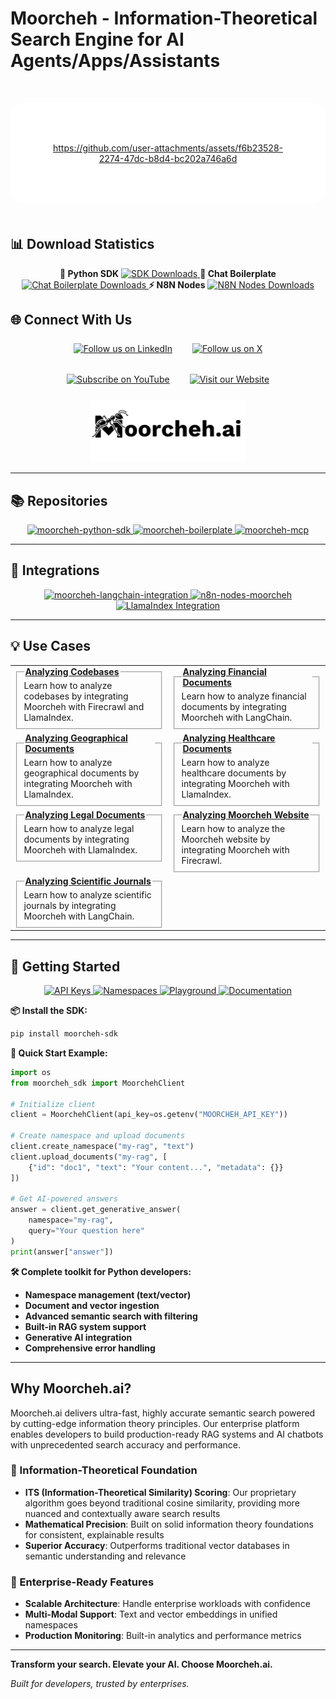 # Moorcheh - Information-Theoretical Search Engine for AI Agents/Apps/Assistants

<div style="background: #ffffff; padding: 50px; border-radius: 25px; margin: 50px 0; text-align: center;">


https://github.com/user-attachments/assets/f6b23528-2274-47dc-b8d4-bc202a746a6d


</div>
 

   ## 📊 Download Statistics
  
  <p align="center">
    <strong>🐍 Python SDK</strong>
    <a href="https://pepy.tech/project/moorcheh-sdk">
      <img src="https://static.pepy.tech/personalized-badge/moorcheh-sdk?period=total&units=international_system&left_color=grey&right_color=blue&left_text=Downloads" alt="SDK Downloads"/>
    </a>
    <strong>💬 Chat Boilerplate</strong>
    <a href="https://www.npmjs.com/package/moorcheh-chat-boilerplate">
      <img src="https://img.shields.io/npm/dt/moorcheh-chat-boilerplate?style=flat-square" alt="Chat Boilerplate Downloads"/>
    </a>
    <strong>⚡ N8N Nodes</strong>
    <a href="https://www.npmjs.com/package/n8n-nodes-moorcheh">
      <img src="https://img.shields.io/npm/dt/n8n-nodes-moorcheh?style=flat-square" alt="N8N Nodes Downloads"/>
    </a>
  </p>
  
 
   ## 🌐 Connect With Us
  
<div align="center" style="display: flex; flex-wrap: wrap; gap: 16px; justify-content: center; margin-top: 16px; margin-bottom: 16px;">
  <a href="https://www.linkedin.com/company/moorcheh-ai" style="margin: 8px;">
    <img src="https://img.shields.io/badge/Follow_us_on_LinkedIn-0077B5?style=for-the-badge&logo=LinkedIn&logoColor=white" alt="Follow us on LinkedIn"/>
  </a>
  <a href="https://x.com/moorcheh_ai" style="margin: 8px;">
    <img src="https://img.shields.io/badge/Follow_us_on_X-000000?style=for-the-badge&logo=x&logoColor=white" alt="Follow us on X"/>
  </a>
  <a href="https://www.youtube.com/@moorchehai" style="margin: 8px;">
    <img src="https://img.shields.io/badge/Subscribe_on_YouTube-FF0000?style=for-the-badge&logo=youtube&logoColor=white" alt="Subscribe on YouTube"/>
  </a>
  <a href="https://www.moorcheh.ai/" style="margin: 8px;">
    <img src="https://img.shields.io/badge/Visit_our_Website-45B7D1?style=for-the-badge&logo=Google-Chrome&logoColor=white" alt="Visit our Website"/>
  </a>
</div>
 
 <p align="center">
   <picture>
     <source media="(prefers-color-scheme: dark)" srcset="https://raw.githubusercontent.com/moorcheh-ai/moorcheh-boilerplate/main/template/public/moorcheh-logo-dark.svg">
     <source media="(prefers-color-scheme: light)" srcset="https://raw.githubusercontent.com/moorcheh-ai/moorcheh-boilerplate/main/template/public/moorcheh-logo-light.svg">
     <img width="250px" alt="Moorcheh Logo" src="https://raw.githubusercontent.com/moorcheh-ai/moorcheh-boilerplate/main/template/public/moorcheh-logo-light.svg">
   </picture>
 </p>
 
 ---
 
   ## 📚 Repositories
  
  <p align="center">
   <a href="https://github.com/moorcheh-ai/moorcheh-python-sdk">
     <img src="https://github-readme-stats.vercel.app/api/pin/?username=moorcheh-ai&repo=moorcheh-python-sdk&theme=dark" alt="moorcheh-python-sdk"/>
   </a>
   <a href="https://github.com/moorcheh-ai/moorcheh-boilerplate">
     <img src="https://github-readme-stats.vercel.app/api/pin/?username=moorcheh-ai&repo=moorcheh-boilerplate&theme=dark" alt="moorcheh-boilerplate"/>
   </a>
   <a href="https://github.com/moorcheh-ai/moorcheh-mcp">
     <img src="https://github-readme-stats.vercel.app/api/pin/?username=moorcheh-ai&repo=moorcheh-mcp&theme=dark" alt="moorcheh-mcp"/>
   </a>
 </p>
 
 ---
 
   ## 🔌 Integrations
  
  <p align="center">
  <a href="https://github.com/moorcheh-ai/moorcheh-langchain-integration">
    <img src="https://github-readme-stats.vercel.app/api/pin/?username=moorcheh-ai&repo=moorcheh-langchain-integration&theme=dark" alt="moorcheh-langchain-integration"/>
  </a>
  <a href="https://github.com/moorcheh-ai/n8n-nodes-moorcheh">
    <img src="https://github-readme-stats.vercel.app/api/pin/?username=moorcheh-ai&repo=n8n-nodes-moorcheh&theme=dark" alt="n8n-nodes-moorcheh"/>
  </a>
  <a href="https://github.com/run-llama/llama_index/tree/main/llama-index-integrations/vector_stores/llama-index-vector-stores-moorcheh">
    <img src="https://github-readme-stats.vercel.app/api/pin/?username=run-llama&repo=llama_index&theme=dark" alt="LlamaIndex Integration"/>
  </a>
 </p>
 
 ---
 
   ## 💡 Use Cases
  
  <table width="100%">
  <tr>
    <td width="50%" valign="top">
      <fieldset>
        <legend><strong><a href="https://github.com/moorcheh-ai/moorcheh-examples/tree/main/AnalyzingCodebases_WithFirecrawlAndLlamaIndex">Analyzing Codebases</a></strong></legend>
        Learn how to analyze codebases by integrating Moorcheh with Firecrawl and LlamaIndex.
      </fieldset>
    </td>
    <td width="50%" valign="top">
      <fieldset>
        <legend><strong><a href="https://github.com/moorcheh-ai/moorcheh-examples/tree/main/AnalyzingFinancialDocuments_WithLangChain">Analyzing Financial Documents</a></strong></legend>
        Learn how to analyze financial documents by integrating Moorcheh with LangChain.
      </fieldset>
    </td>
  </tr>
  <tr>
    <td width="50%" valign="top">
      <fieldset>
        <legend><strong><a href="https://github.com/moorcheh-ai/moorcheh-examples/tree/main/AnalyzingGeographicalDocuments_WithLlamaIndex">Analyzing Geographical Documents</a></strong></legend>
        Learn how to analyze geographical documents by integrating Moorcheh with LlamaIndex.
      </fieldset>
    </td>
    <td width="50%" valign="top">
      <fieldset>
        <legend><strong><a href="https://github.com/moorcheh-ai/moorcheh-examples/tree/main/AnalyzingHealthcareDocuments_WithLlamaIndex">Analyzing Healthcare Documents</a></strong></legend>
        Learn how to analyze healthcare documents by integrating Moorcheh with LlamaIndex.
      </fieldset>
    </td>
  </tr>
  <tr>
    <td width="50%" valign="top">
      <fieldset>
        <legend><strong><a href="https://github.com/moorcheh-ai/moorcheh-examples/tree/main/AnalyzingLegalDocuments_WithLlamaIndex">Analyzing Legal Documents</a></strong></legend>
        Learn how to analyze legal documents by integrating Moorcheh with LlamaIndex.
      </fieldset>
    </td>
    <td width="50%" valign="top">
      <fieldset>
        <legend><strong><a href="https://github.com/moorcheh-ai/moorcheh-examples/tree/main/AnalyzingMoorchehWebsite_WithFirecrawl">Analyzing Moorcheh Website</a></strong></legend>
        Learn how to analyze the Moorcheh website by integrating Moorcheh with Firecrawl.
      </fieldset>
    </td>
  </tr>
  <tr>
    <td width="50%" valign="top">
      <fieldset>
        <legend><strong><a href="https://github.com/moorcheh-ai/moorcheh-examples/tree/main/AnalyzingScientificJournals_WithLangChain">Analyzing Scientific Journals</a></strong></legend>
        Learn how to analyze scientific journals by integrating Moorcheh with LangChain.
      </fieldset>
    </td>
    <td width="50%">&nbsp;</td>
  </tr>
</table>
 
 ---
 
   ## 🚀 Getting Started
  
  <p align="center">
   <a href="https://console.moorcheh.ai/api-keys">
     <img src="https://img.shields.io/badge/API%20Keys-FF6B6B?style=for-the-badge&logo=key&logoColor=white" alt="API Keys"/>
   </a>
   <a href="https://console.moorcheh.ai/namespaces">
     <img src="https://img.shields.io/badge/Namespaces-4ECDC4?style=for-the-badge&logo=layers&logoColor=white" alt="Namespaces"/>
   </a>
   <a href="https://console.moorcheh.ai/playground">
     <img src="https://img.shields.io/badge/Playground-45B7D1?style=for-the-badge&logo=play&logoColor=white" alt="Playground"/>
   </a>
   <a href="https://console.moorcheh.ai/docs">
     <img src="https://img.shields.io/badge/Documentation-96CEB4?style=for-the-badge&logo=book&logoColor=white" alt="Documentation"/>
   </a>
 </p>
 
   **📦 Install the SDK:**
  ```bash
  pip install moorcheh-sdk
  ```
  
  **🚀 Quick Start Example:**
 ```python
 import os
 from moorcheh_sdk import MoorchehClient
 
 # Initialize client
 client = MoorchehClient(api_key=os.getenv("MOORCHEH_API_KEY"))
 
 # Create namespace and upload documents
 client.create_namespace("my-rag", "text")
 client.upload_documents("my-rag", [
     {"id": "doc1", "text": "Your content...", "metadata": {}}
 ])
 
 # Get AI-powered answers
 answer = client.get_generative_answer(
     namespace="my-rag",
     query="Your question here"
 )
 print(answer["answer"])
 ```
 
   **🛠️ Complete toolkit for Python developers:**
  
  - **Namespace management (text/vector)**
  - **Document and vector ingestion**
  - **Advanced semantic search with filtering**
  - **Built-in RAG system support**
  - **Generative AI integration**
  - **Comprehensive error handling**
  
  ---
   
## Why Moorcheh.ai?
   
   <p>Moorcheh.ai delivers ultra-fast, highly accurate semantic search powered by cutting-edge information theory principles. Our enterprise platform enables developers to build production-ready RAG systems and AI chatbots with unprecedented search accuracy and performance.
   </p>
  
  ### 🧮 Information-Theoretical Foundation
  - **ITS (Information-Theoretical Similarity) Scoring**: Our proprietary algorithm goes beyond traditional cosine similarity, providing more nuanced and contextually aware search results
  - **Mathematical Precision**: Built on solid information theory foundations for consistent, explainable results
  - **Superior Accuracy**: Outperforms traditional vector databases in semantic understanding and relevance
  
  ### 🏢 Enterprise-Ready Features
  - **Scalable Architecture**: Handle enterprise workloads with confidence
  - **Multi-Modal Support**: Text and vector embeddings in unified namespaces
  - **Production Monitoring**: Built-in analytics and performance metrics
  
  ---
  
  **Transform your search. Elevate your AI. Choose Moorcheh.ai.**
 
 *Built for developers, trusted by enterprises.*
